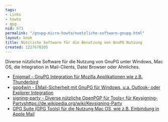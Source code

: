 ```yaml
---
tags:
- Links
- howto
- gpg
nid: 671
permalink: "/gnupg-micro-howto/nuetzliche-software-gnupg.html"
layout: book
title: Nützliche Software für die Benutzung von GnuPG Nutzung
created: 1227678205
---
```

Diverse nützliche Software für die Nutzung von GnuPG unter Windows, Mac OS, die Integration in Mail-Clients, Datei Browser oder Ahnliches.
<ul>
<li><a href="https://www.enigmail.net/index.php/en/">Enigmail - GnuPG Integration für Mozilla Applikationen wie z.B. Thunderbird</a>
<li><a href="http://www.gpg4win.org/index-de.html">gpg4win - EMail-Sicherheit mit GnuPG für Windows, u.a. Outlook- oder Explorer Integration</a></li>
<li><a href="https://packages.debian.org/search?keywords=signing-party">signing-party - Diverse nützliche OpenPGP für 
Tools< für Keysigning-Partys<fn>https://de.wikipedia.org/wiki/Keysigning-Party</fn></a></li>
<li><a href="https://gpgtools.org/">GPG Suite (GPG Tools)
 für die Nutzung Mac OS, wie z.B. Einbindung in Apple Mail </a></li>
</ul>
